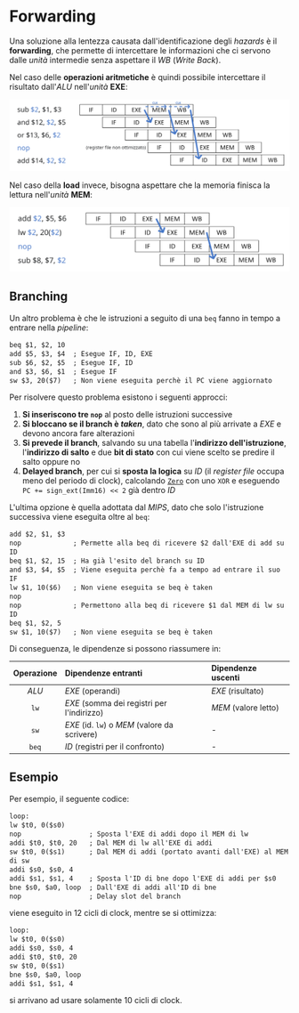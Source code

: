 # Forwarding

Una soluzione alla lentezza causata dall'identificazione degli _hazards_ è il **forwarding**, che permette di intercettare le informazioni che ci servono dalle _unità_ intermedie senza aspettare il _WB_ (_Write Back_).

Nel caso delle **operazioni aritmetiche** è quindi possibile intercettare il risultato dall'_ALU_ nell'_unità_ **EXE**:

![Esempio forwarding dell'ALU](assets/01.png)

Nel caso della **load** invece, bisogna aspettare che la memoria finisca la lettura nell'_unità_ **MEM**:

![Esempio forwarding della load](assets/02.png)

## Branching

Un altro problema è che le istruzioni a seguito di una `beq` fanno in tempo a entrare nella _pipeline_:
```x86asm
beq $1, $2, 10
add $5, $3, $4  ; Esegue IF, ID, EXE
sub $6, $2, $5  ; Esegue IF, ID
and $3, $6, $1  ; Esegue IF
sw $3, 20($7)   ; Non viene eseguita perchè il PC viene aggiornato
```

Per risolvere questo problema esistono i seguenti approcci:
1. **Si inseriscono tre `nop`** al posto delle istruzioni successive
2. **Si bloccano se il branch è _taken_**, dato che sono al più arrivate a _EXE_ e devono ancora fare alterazioni
3. **Si prevede il branch**, salvando su una tabella l'**indirizzo dell'istruzione**, l'**indirizzo di salto** e due **bit di stato** con cui viene scelto se predire il salto oppure no
4. **Delayed branch**, per cui si **sposta la logica** su _ID_ (il _register file_ occupa meno del periodo di clock), calcolando [`Zero`](../../../ct0615-1/07/README.md#circuito-a-singolo-ciclo) con uno `XOR` e eseguendo `PC += sign_ext(Imm16) << 2` già dentro _ID_

L'ultima opzione è quella adottata dal _MIPS_, dato che solo l'istruzione successiva viene eseguita oltre al `beq`:
```x86asm
add $2, $1, $3
nop             ; Permette alla beq di ricevere $2 dall'EXE di add su ID
beq $1, $2, 15  ; Ha già l'esito del branch su ID
and $3, $4, $5  ; Viene eseguita perchè fa a tempo ad entrare il suo IF
lw $1, 10($6)   ; Non viene eseguita se beq è taken
nop
nop             ; Permettono alla beq di ricevere $1 dal MEM di lw su ID
beq $1, $2, 5
sw $1, 10($7)   ; Non viene eseguita se beq è taken
```

Di conseguenza, le dipendenze si possono riassumere in:

| Operazione | Dipendenze entranti | Dipendenze uscenti |
|:-:|:-|:-|
| _ALU_ | _EXE_ (operandi) | _EXE_ (risultato) |
| `lw` | _EXE_ (somma dei registri per l'indirizzo) | _MEM_ (valore letto) |
| `sw` | _EXE_ (id. `lw`) o _MEM_ (valore da scrivere) | - |
| `beq` | _ID_ (registri per il confronto) | - |

## Esempio

Per esempio, il seguente codice:
```x86asm
loop:
lw $t0, 0($s0)
nop                 ; Sposta l'EXE di addi dopo il MEM di lw
addi $t0, $t0, 20   ; Dal MEM di lw all'EXE di addi
sw $t0, 0($s1)      ; Dal MEM di addi (portato avanti dall'EXE) al MEM di sw
addi $s0, $s0, 4
addi $s1, $s1, 4    ; Sposta l'ID di bne dopo l'EXE di addi per $s0
bne $s0, $a0, loop  ; Dall'EXE di addi all'ID di bne
nop                 ; Delay slot del branch
```
viene eseguito in 12 cicli di clock, mentre se si ottimizza:
```x86asm
loop:
lw $t0, 0($s0)
addi $s0, $s0, 4
addi $t0, $t0, 20
sw $t0, 0($s1)
bne $s0, $a0, loop
addi $s1, $s1, 4
```
si arrivano ad usare solamente 10 cicli di clock.
